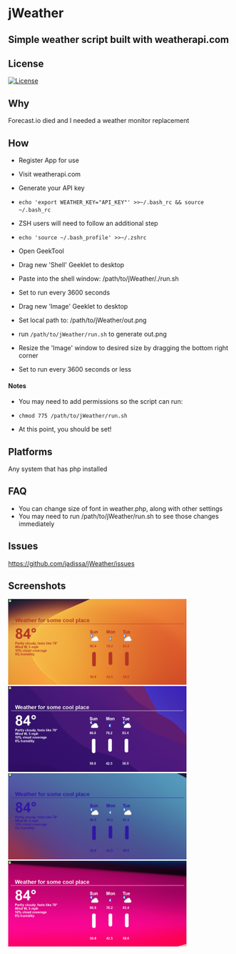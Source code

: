 # jWeather
## Simple weather script built with weatherapi.com

## License
[![License](https://img.shields.io/badge/license-GPL-blue)](LICENSE)

## Why
Forecast.io died and I needed a weather monitor replacement

## How
- Register App for use
- Visit weatherapi.com
- Generate your API key
- ```echo 'export WEATHER_KEY="API_KEY"' >>~/.bash_rc && source ~/.bash_rc```

- ZSH users will need to follow an additional step
- ```echo 'source ~/.bash_profile' >>~/.zshrc```

- Open GeekTool
- Drag new 'Shell' Geeklet to desktop
- Paste into the shell window: /path/to/jWeather/./run.sh
- Set to run every 3600 seconds

- Drag new 'Image' Geeklet to desktop
- Set local path to: /path/to/jWeather/out.png
- run ```/path/to/jWeather/run.sh``` to generate out.png
- Resize the 'Image' window to desired size by dragging the bottom right corner
- Set to run every 3600 seconds or less

#### Notes
- You may need to add permissions so the script can run:
- ```chmod 775 /path/to/jWeather/run.sh```

- At this point, you should be set!

## Platforms
Any system that has php installed

## FAQ
- You can change size of font in weather.php, along with other settings
- You may need to run /path/to/jWeather/run.sh to see those changes immediately

## Issues
https://github.com/jadissa/jWeather/issues

## Screenshots
<p float="left">
  <img src="screenshots/1.png" width="400" />
  <img src="screenshots/2.png" width="400" />
  <img src="screenshots/3.png" width="400" />
  <img src="screenshots/4.png" width="400" />
</p>